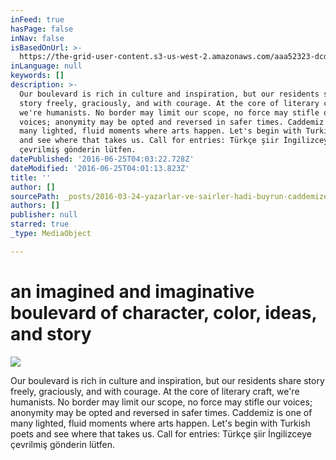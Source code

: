 ```yaml
---
inFeed: true
hasPage: false
inNav: false
isBasedOnUrl: >-
  https://the-grid-user-content.s3-us-west-2.amazonaws.com/aaa52323-dcde-47ba-a38c-8be2626d5442.gif
inLanguage: null
keywords: []
description: >-
  Our boulevard is rich in culture and inspiration, but our residents share
  story freely, graciously, and with courage. At the core of literary craft,
  we're humanists. No border may limit our scope, no force may stifle our
  voices; anonymity may be opted and reversed in safer times. Caddemiz is one of
  many lighted, fluid moments where arts happen. Let's begin with Turkish poets
  and see where that takes us. Call for entries: Türkçe şiir İngilizceye
  çevrilmiş gönderin lütfen.
datePublished: '2016-06-25T04:03:22.728Z'
dateModified: '2016-06-25T04:01:13.823Z'
title: ''
author: []
sourcePath: _posts/2016-03-24-yazarlar-ve-sairler-hadi-buyrun-caddemize.md
authors: []
publisher: null
starred: true
_type: MediaObject

---
```

# an imagined and imaginative boulevard of character, color, ideas, and story
![](https://the-grid-user-content.s3-us-west-2.amazonaws.com/3103010e-e455-43fc-9f6f-d1d7c29a875a.jpg)

Our boulevard is rich in culture and inspiration, but our residents share story freely, graciously, and with courage. At the core of literary craft, we're humanists. No border may limit our scope, no force may stifle our voices; anonymity may be opted and reversed in safer times. Caddemiz is one of many lighted, fluid moments where arts happen. Let's begin with Turkish poets and see where that takes us. Call for entries: Türkçe şiir İngilizceye çevrilmiş gönderin lütfen.